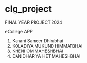 # clg_project

FINAL YEAR PROJECT 2024


eCollege APP

1. Kanani Sameer Dhirubhai
2. KOLADIYA MUKUND HIMMATBHAI
3. KHENI OM MAHESHBHAI
4. DANIDHARIYA HET MAHESHBHAI
